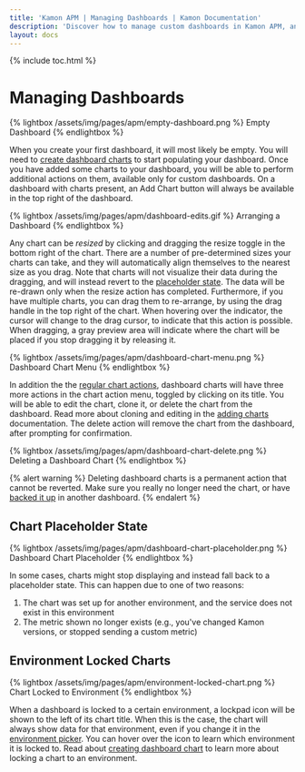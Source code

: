 ```yaml
---
title: 'Kamon APM | Managing Dashboards | Kamon Documentation'
description: 'Discover how to manage custom dashboards in Kamon APM, and visualize your metrics the way you need to use them'
layout: docs
---
```


{% include toc.html %}

Managing Dashboards
===================

{% lightbox /assets/img/pages/apm/empty-dashboard.png %}
Empty Dashboard
{% endlightbox %}

When you create your first dashboard, it will most likely be empty. You will need to [create dashboard charts] to start populating your dashboard. Once you have added some charts to your dashboard, you will be able to perform additional actions on them, available only for custom dashboards. On a dashboard with charts present, an Add Chart button will always be available in the top right of the dashboard.

{% lightbox /assets/img/pages/apm/dashboard-edits.gif %}
Arranging a Dashboard
{% endlightbox %}

Any chart can be *resized* by clicking and dragging the resize toggle in the bottom right of the chart. There are a number of pre-determined sizes your charts can take, and they will automatically align themselves to the nearest size as you drag. Note that charts will not visualize their data during the dragging, and will instead revert to the [placeholder state]. The data will be re-drawn only when the resize action has completed. Furthermore, if you have multiple charts, you can drag them to re-arrange, by using the drag handle in the top right of the chart. When hovering over the indicator, the cursor will change to the drag cursor, to indicate that this action is possible. When dragging, a gray preview area will indicate where the chart will be placed if you stop dragging it by releasing it.

{% lightbox /assets/img/pages/apm/dashboard-chart-menu.png %}
Dashboard Chart Menu
{% endlightbox %}

In addition the the [regular chart actions], dashboard charts will have three more actions in the chart action menu, toggled by clicking on its title. You will be able to edit the chart, clone it, or delete the chart from the dashboard. Read more about cloning and editing in the [adding charts] documentation. The delete action will remove the chart from the dashboard, after prompting for confirmation.

{% lightbox /assets/img/pages/apm/dashboard-chart-delete.png %}
Deleting a Dashboard Chart
{% endlightbox %}

{% alert warning %}
Deleting dashboard charts is a permanent action that cannot be reverted. Make sure you really no longer need the chart, or have [backed it up] in another dashboard.
{% endalert %}

Chart Placeholder State
-----------------------

{% lightbox /assets/img/pages/apm/dashboard-chart-placeholder.png %}
Dashboard Chart Placeholder
{% endlightbox %}

In some cases, charts might stop displaying and instead fall back to a placeholder state. This can happen due to one of two reasons:

1. The chart was set up for another environment, and the service does not exist in this environment
2. The metric shown no longer exists (e.g., you've changed Kamon versions, or stopped sending a custom metric)

Environment Locked Charts
--------------------------

{% lightbox /assets/img/pages/apm/environment-locked-chart.png %}
Chart Locked to Environment
{% endlightbox %}

When a dashboard is locked to a certain environment, a lockpad icon will be shown to the left of its chart title. When this is the case, the chart will always show data for that environment, even if you change it in the [environment picker]. You can hover over the icon to learn which environment it is locked to. Read about [creating dashboard chart][adding charts] to learn more about locking a chart to an environment.


[create dashboard charts]: ../create-edit-dashboard/
[adding charts]: ../create-edit-dashboard/
[placeholder state]: ./#chart-placeholder-state
[regular chart actions]: ../../general/charts/#chart-operations
[backed it up]: ../dashboard-list/#cloning-dashboards
[environment picker]: ../../general/environments/#environment-picker
